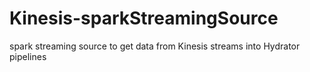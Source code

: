 # Kinesis-sparkStreamingSource
spark streaming source to get data from Kinesis streams into Hydrator pipelines
